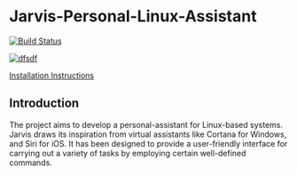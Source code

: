 # Jarvis-Personal-Linux-Assistant

[![Build Status](https://travis-ci.com/Harkishen-Singh/Jarvis-personal-assistant.svg?branch=master)](https://travis-ci.com/Harkishen-Singh/Jarvis-personal-assistant)

[![dfsdf](https://files.gitter.im/COSS-Jarvis/community/euO1/tumblr_nrqm32yH3W1r6xm5co1_1280.gif)](https://gitter.im/COSS-Jarvis/community)

[Installation Instructions](https://github.com/muskankhedia/Jarvis-Desktop/blob/master/INSTALL.md)

## Introduction

The project aims to develop a personal-assistant for Linux-based systems. Jarvis draws its inspiration from virtual assistants like Cortana for Windows, and Siri for iOS. It has been designed to provide a user-friendly interface for carrying out a variety of tasks by employing certain well-defined commands.
